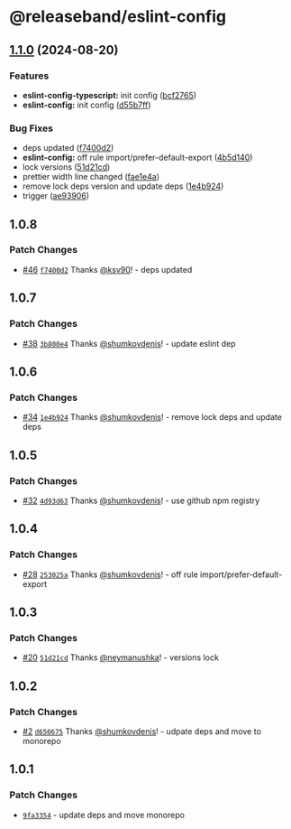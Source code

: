 # @releaseband/eslint-config

## [1.1.0](https://github.com/releaseband/nodejs-tools/compare/eslint-config-v1.0.8...eslint-config-v1.1.0) (2024-08-20)


### Features

* **eslint-config-typescript:** init config ([bcf2765](https://github.com/releaseband/nodejs-tools/commit/bcf2765ea953bd881173cbec74e328d0a961846d))
* **eslint-config:** init config ([d55b7ff](https://github.com/releaseband/nodejs-tools/commit/d55b7ff2f4f22bc5f13ee3e266540a09a74ae526))


### Bug Fixes

* deps updated ([f7400d2](https://github.com/releaseband/nodejs-tools/commit/f7400d25a9d68fdb9e1bcb8412d92ab39ae31009))
* **eslint-config:** off rule import/prefer-default-export ([4b5d140](https://github.com/releaseband/nodejs-tools/commit/4b5d140c4c7d7b26ee1f225cc00a08e090dc3be6))
* lock versions ([51d21cd](https://github.com/releaseband/nodejs-tools/commit/51d21cdf74e55804d7bc690fc271fa0abee41b49))
* prettier width line changed ([fae1e4a](https://github.com/releaseband/nodejs-tools/commit/fae1e4a9fd475978ee58db8319db2691085d0538))
* remove lock deps version and update deps ([1e4b924](https://github.com/releaseband/nodejs-tools/commit/1e4b924798c14b54043b42b18431b78e882d8c82))
* trigger ([ae93906](https://github.com/releaseband/nodejs-tools/commit/ae93906c1bc8eceed0a64feff85d1dbc2b3ed375))

## 1.0.8

### Patch Changes

- [#46](https://github.com/releaseband/nodejs-tools/pull/46) [`f7400d2`](https://github.com/releaseband/nodejs-tools/commit/f7400d25a9d68fdb9e1bcb8412d92ab39ae31009) Thanks [@ksv90](https://github.com/ksv90)! - deps updated

## 1.0.7

### Patch Changes

- [#38](https://github.com/releaseband/nodejs-tools/pull/38) [`3b800e4`](https://github.com/releaseband/nodejs-tools/commit/3b800e4c3c70412b836a676d91ee48fc5de15858) Thanks [@shumkovdenis](https://github.com/shumkovdenis)! - update eslint dep

## 1.0.6

### Patch Changes

- [#34](https://github.com/releaseband/nodejs-tools/pull/34) [`1e4b924`](https://github.com/releaseband/nodejs-tools/commit/1e4b924798c14b54043b42b18431b78e882d8c82) Thanks [@shumkovdenis](https://github.com/shumkovdenis)! - remove lock deps and update deps

## 1.0.5

### Patch Changes

- [#32](https://github.com/releaseband/nodejs-tools/pull/32) [`4d93d63`](https://github.com/releaseband/nodejs-tools/commit/4d93d639fe97ba76d815c998e329ae46e658d9b0) Thanks [@shumkovdenis](https://github.com/shumkovdenis)! - use github npm registry

## 1.0.4

### Patch Changes

- [#28](https://github.com/releaseband/nodejs-tools/pull/28) [`253025a`](https://github.com/releaseband/nodejs-tools/commit/253025a85c8e4df4e841ad9312b4970e44fef6ab) Thanks [@shumkovdenis](https://github.com/shumkovdenis)! - off rule import/prefer-default-export

## 1.0.3

### Patch Changes

- [#20](https://github.com/releaseband/nodejs-tools/pull/20) [`51d21cd`](https://github.com/releaseband/nodejs-tools/commit/51d21cdf74e55804d7bc690fc271fa0abee41b49) Thanks [@neymanushka](https://github.com/neymanushka)! - versions lock

## 1.0.2

### Patch Changes

- [#2](https://github.com/releaseband/nodejs-tools/pull/2) [`d650675`](https://github.com/releaseband/nodejs-tools/commit/d650675bdd43b9e75e08daaa88cfcc2c2f9ed0a9) Thanks [@shumkovdenis](https://github.com/shumkovdenis)! - udpate deps and move to monorepo

## 1.0.1

### Patch Changes

- [`9fa3354`](https://github.com/releaseband/nodejs-tools/commit/9fa33542a66a4b45cd2e85328365fcc78c1de307) - update deps and move monorepo
